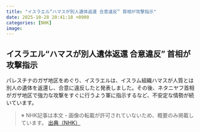 ```yaml
---
title: "イスラエル“ハマスが別人遺体返還 合意違反” 首相が攻撃指示"
date: 2025-10-28 20:41:18 +0900
categories: [NHK]
image: 
---
```

## イスラエル“ハマスが別人遺体返還 合意違反” 首相が攻撃指示

パレスチナのガザ地区をめぐり、イスラエルは、イスラム組織ハマスが人質とは別人の遺体を返還し、合意に違反したと発表しました。その後、ネタニヤフ首相がガザ地区で強力な攻撃をすぐに行うよう軍に指示するなど、不安定な情勢が続いています。

> ※ NHK記事は本文・画像の転載が許可されていないため、概要のみ掲載しています。
[出典（NHK）](http://www3.nhk.or.jp/news/html/20251029/k10014961911000.html)
